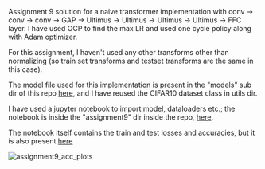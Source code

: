 Assignment 9 solution for a naive transformer implementation with conv -> conv -> conv -> GAP -> Ultimus -> Ultimus -> Ultimus -> Ultimus -> FFC layer. I have used OCP to find the max LR and used one cycle policy along with Adam optimizer.

For this assignment, I haven't used any other transforms other than normalizing (so train set transforms and testset transforms are the same in this case).

The model file used for this implementation is present in the "models" sub dir of this repo [here](https://github.com/raghuch/EVA8_assignments/blob/main/models/model9_ultimus.py), and I have reused the CIFAR10 dataset class in utils dir.

I have used a jupyter notebook to import model, dataloaders etc.; the notebook is inside the "assignment9" dir inside the repo, [here](https://github.com/raghuch/EVA8_assignments/blob/main/assignment9/assignment9_notebook.ipynb).

The notebook itself contains the train and test losses and accuracies, but it is also present [here](https://github.com/raghuch/EVA8_assignments/blob/main/assignment9/assignment9_acc_plots.png)

![assignment9_acc_plots](https://user-images.githubusercontent.com/14867819/221433812-343f12f3-36c0-454d-a8e5-80f72c363e72.png)
